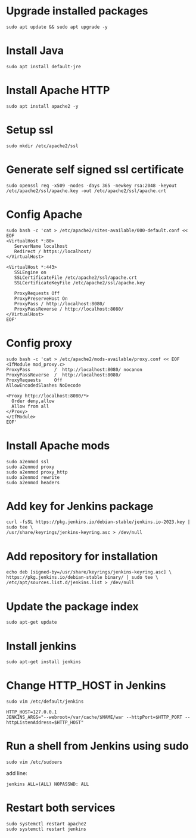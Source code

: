 # Upgrade installed packages

```
sudo apt update && sudo apt upgrade -y
```

# Install Java

```
sudo apt install default-jre
```

# Install Apache HTTP

```
sudo apt install apache2 -y
```

# Setup ssl

```
sudo mkdir /etc/apache2/ssl
```

# Generate self signed ssl certificate

```
sudo openssl req -x509 -nodes -days 365 -newkey rsa:2048 -keyout /etc/apache2/ssl/apache.key -out /etc/apache2/ssl/apache.crt
```

# Config Apache

```
sudo bash -c 'cat > /etc/apache2/sites-available/000-default.conf << EOF
<VirtualHost *:80>
   ServerName localhost
   Redirect / https://localhost/
</VirtualHost>

<VirtualHost *:443>
   SSLEngine on
   SSLCertificateFile /etc/apache2/ssl/apache.crt
   SSLCertificateKeyFile /etc/apache2/ssl/apache.key

   ProxyRequests Off
   ProxyPreserveHost On
   ProxyPass / http://localhost:8080/
   ProxyPassReverse / http://localhost:8080/
</VirtualHost>
EOF'
```

# Config proxy

```
sudo bash -c 'cat > /etc/apache2/mods-available/proxy.conf << EOF
<IfModule mod_proxy.c>
ProxyPass         /  http://localhost:8080/ nocanon
ProxyPassReverse  /  http://localhost:8080/
ProxyRequests     Off
AllowEncodedSlashes NoDecode

<Proxy http://localhost:8080/*>
  Order deny,allow
  Allow from all
</Proxy>
</IfModule>
EOF'
```

# Install Apache mods

```
sudo a2enmod ssl
sudo a2enmod proxy
sudo a2enmod proxy_http
sudo a2enmod rewrite
sudo a2enmod headers
```

# Add key for Jenkins package

```
curl -fsSL https://pkg.jenkins.io/debian-stable/jenkins.io-2023.key | sudo tee \
/usr/share/keyrings/jenkins-keyring.asc > /dev/null
```

# Add repository for installation

```
echo deb [signed-by=/usr/share/keyrings/jenkins-keyring.asc] \
https://pkg.jenkins.io/debian-stable binary/ | sudo tee \
/etc/apt/sources.list.d/jenkins.list > /dev/null
```

# Update the package index

```
sudo apt-get update
```

# Install jenkins

```
sudo apt-get install jenkins
```

# Change HTTP_HOST in Jenkins

```
sudo vim /etc/default/jenkins

HTTP_HOST=127.0.0.1
JENKINS_ARGS="--webroot=/var/cache/$NAME/war --httpPort=$HTTP_PORT --httpListenAddress=$HTTP_HOST"
```

# Run a shell from Jenkins using sudo

```
sudo vim /etc/sudoers
```

add line:

```
jenkins ALL=(ALL) NOPASSWD: ALL
```

# Restart both services

```
sudo systemctl restart apache2
sudo systemctl restart jenkins
```
